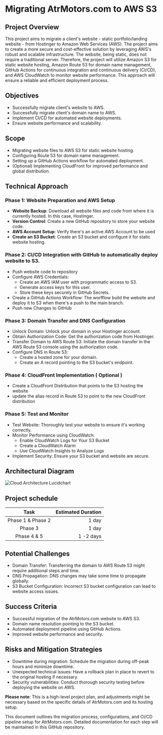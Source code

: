 # Migrating AtrMotors.com to AWS S3

## Project Overview

This project aims to migrate a client's website -  static portfolio/landing website - from Hostinger to Amazon Web Services (AWS). The project aims to create a more secure and cost-effective solution by leveraging AWS's robust and scalable infrastructure. The website, being static, does not require a traditional server. Therefore, the project will utilize Amazon S3 for static website hosting, Amazon Route 53 for domain name management, GitHub Actions for continuous integration and continuous delivery (CI/CD), and AWS CloudWatch to monitor website performance. This approach will ensure a reliable and efficient deployment process.

## Objectives

- Successfully migrate client's website to AWS.
- Successfully migrate client's domain name to AWS.
- Implement CI/CD  for automated website deployments.
- Ensure website performance and scalability.


## Scope

- Migrating website files to AWS S3 for static website hosting.
- Configuring Route 53 for domain name management.
- Setting up a GitHub Actions workflow for automated deployment.
- (Optional) Implementing CloudFront for improved performance and global distribution.

## Technical Approach

### Phase 1: Website Preparation and AWS Setup

- **Website Backup**: Download all website files and code from where it is currently hosted. In this case, Hostinger.
- **Version Control**: Create a new GitHub repository to store your website code.
- **AWS Account Setup**: Verify there's an active AWS Account to be used
- **Create an S3 Bucket**: Create an S3 bucket and configure it for static website hosting.

### Phase 2: CI/CD Integration with GitHub to automatically deploy website to S3.

- Push website code to repository
- Configure AWS Credentials:
    - Create an AWS IAM user with programmatic access to S3.
    - Generate access keys for this user.
    - Store these keys securely in GitHub Secrets.
- Create a GitHub Actions Workflow: The worfflow build the website and deploy it to S3 when there's a push to the main branch. 
- Push new Changes to GitHub

### Phase 3: Domain Transfer and DNS Configuration

- Unlock Domain: Unlock your domain in your Hostinger account.
- Obtain Authorization Code: Get the authorization code from Hostinger.
- Transfer Domain to AWS Route 53: Initiate the domain transfer in the AWS Route 53 console using the authorization code.
- Configure DNS in Route 53:
  - Create a hosted zone for your domain.
  - Create an A record pointing to the S3 bucket's endpoint.
 
### Phase 4: CloudFront Implementation ( Optional )

- Create a CloudFront Distribution that points to the S3 hosting the website
- update the alias record in Route 53 to point to the new CloudFront distribution
 
### Phase 5: Test and Monitor

- Test Website: Thoroughly test your website to ensure it's working correctly.
- Monitor Performance using CloudWatch: 
    - Enable CloudWatch Logs for Your S3 Bucket
    - Create a CloudWatch Alarm
    - Use CloudWatch Insights to Analyze Logs
- Implement Security: Ensure your S3 bucket and website are secure.



## Architectural Diagram 

![Cloud Architecture Lucidchart](https://github.com/user-attachments/assets/fb40e356-da3d-4b2d-b7cc-ffb3e6bf814e)



## Project schedule

| Task | Estimated Duration      | 
|:--------:| -------------:|
| Phase 1 & Phase 2 | 1 day |
| Phase 3 | 1 day |
| Phase 4 & 5 | 1 -2 days |



## Potential Challenges


- Domain Transfer: Transferring the domain to AWS Route 53 might require additional steps and time.
- DNS Propagation: DNS changes may take some time to propagate globally.
- S3 Bucket Configuration: Incorrect S3 bucket configuration can lead to website access issues.


## Success Criteria

- Successful migration of the AtrMotors.com website to AWS S3.
- Domain name resolution pointing to the S3 bucket.
- Automated deployment pipeline using GitHub Actions.
- Improved website performance and security.

## Risks and Mitigation Strategies

- Downtime during migration: Schedule the migration during off-peak hours and minimize downtime.
- Unexpected technical issues: Have a rollback plan in place to revert to the original hosting if necessary.
- Security vulnerabilities: Conduct thorough security testing before deploying the website on AWS.

**Please note**: This is a high-level project plan, and adjustments might be necessary based on the specific details of AtrMotors.com and its hosting setup.


This document outlines the migration process, configurations, and CI/CD pipeline setup for AtrMotors.com. Detailed documentation for each step will be maintained in this GitHub repository.




